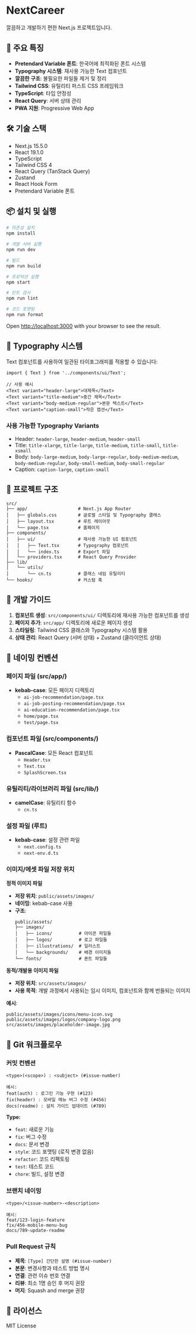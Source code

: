 # NextCareer

깔끔하고 개발하기 편한 Next.js 프로젝트입니다.

## 🚀 주요 특징

- **Pretendard Variable 폰트**: 한국어에 최적화된 폰트 시스템
- **Typography 시스템**: 재사용 가능한 Text 컴포넌트
- **깔끔한 구조**: 불필요한 파일들 제거 및 정리
- **Tailwind CSS**: 유틸리티 퍼스트 CSS 프레임워크
- **TypeScript**: 타입 안정성
- **React Query**: 서버 상태 관리
- **PWA 지원**: Progressive Web App

## 🛠️ 기술 스택

- Next.js 15.5.0
- React 19.1.0
- TypeScript
- Tailwind CSS 4
- React Query (TanStack Query)
- Zustand
- React Hook Form
- Pretendard Variable 폰트

## 📦 설치 및 실행

```bash
# 의존성 설치
npm install

# 개발 서버 실행
npm run dev

# 빌드
npm run build

# 프로덕션 실행
npm start

# 린트 검사
npm run lint

# 코드 포맷팅
npm run format
```

Open [http://localhost:3000](http://localhost:3000) with your browser to see the result.

## 🎨 Typography 시스템

Text 컴포넌트를 사용하여 일관된 타이포그래피를 적용할 수 있습니다:

```tsx
import { Text } from '../components/ui/Text';

// 사용 예시
<Text variant="header-large">대제목</Text>
<Text variant="title-medium">중간 제목</Text>
<Text variant="body-medium-regular">본문 텍스트</Text>
<Text variant="caption-small">작은 캡션</Text>
```

### 사용 가능한 Typography Variants

- Header: `header-large`, `header-medium`, `header-small`
- Title: `title-xlarge`, `title-large`, `title-medium`, `title-small`, `title-xsmall`
- Body: `body-large-medium`, `body-large-regular`, `body-medium-medium`, `body-medium-regular`, `body-small-medium`, `body-small-regular`
- Caption: `caption-large`, `caption-small`

## 📁 프로젝트 구조

```
src/
├── app/                   # Next.js App Router
│   ├── globals.css        # 글로벌 스타일 및 Typography 클래스
│   ├── layout.tsx         # 루트 레이아웃
│   └── page.tsx           # 홈페이지
├── components/
│   ├── ui/                # 재사용 가능한 UI 컴포넌트
│   │   ├── Text.tsx       # Typography 컴포넌트
│   │   └── index.ts       # Export 파일
│   └── providers.tsx      # React Query Provider
├── lib/
│   └── utils/
│       └── cn.ts          # 클래스 네임 유틸리티
└── hooks/                 # 커스텀 훅
```

## 🎯 개발 가이드

1. **컴포넌트 생성**: `src/components/ui/` 디렉토리에 재사용 가능한 컴포넌트를 생성
2. **페이지 추가**: `src/app/` 디렉토리에 새로운 페이지 생성
3. **스타일링**: Tailwind CSS 클래스와 Typography 시스템 활용
4. **상태 관리**: React Query (서버 상태) + Zustand (클라이언트 상태)

## 📄 네이밍 컨벤션

### 페이지 파일 (src/app/)

- **kebab-case**: 모든 페이지 디렉토리
  - `ai-job-recommendation/page.tsx`
  - `ai-job-posting-recommendation/page.tsx`
  - `ai-education-recommendation/page.tsx`
  - `home/page.tsx`
  - `test/page.tsx`

### 컴포넌트 파일 (src/components/)

- **PascalCase**: 모든 React 컴포넌트
  - `Header.tsx`
  - `Text.tsx`
  - `SplashScreen.tsx`

### 유틸리티/라이브러리 파일 (src/lib/)

- **camelCase**: 유틸리티 함수
  - `cn.ts`

### 설정 파일 (루트)

- **kebab-case**: 설정 관련 파일
  - `next.config.ts`
  - `next-env.d.ts`

### 이미지/에셋 파일 저장 위치

**정적 이미지 파일**

- **저장 위치**: `public/assets/images/`
- **네이밍**: kebab-case 사용
- **구조**:
  ```
  public/assets/
  ├── images/
  │   ├── icons/          # 아이콘 파일들
  │   ├── logos/          # 로고 파일들
  │   ├── illustrations/  # 일러스트
  │   └── backgrounds/    # 배경 이미지들
  └── fonts/              # 폰트 파일들
  ```

**동적/개발용 이미지 파일**

- **저장 위치**: `src/assets/images/`
- **사용 목적**: 개발 과정에서 사용되는 임시 이미지, 컴포넌트와 함께 번들되는 이미지

**예시**:

```
public/assets/images/icons/menu-icon.svg
public/assets/images/logos/company-logo.png
src/assets/images/placeholder-image.jpg
```

## 🔀 Git 워크플로우

### 커밋 컨벤션

```
<type>(<scope>) : <subject> (#issue-number)

예시:
feat(auth) : 로그인 기능 구현 (#123)
fix(header) : 모바일 메뉴 버그 수정 (#456)
docs(readme) : 설치 가이드 업데이트 (#789)
```

**Type:**

- `feat`: 새로운 기능
- `fix`: 버그 수정
- `docs`: 문서 변경
- `style`: 코드 포맷팅 (로직 변경 없음)
- `refactor`: 코드 리팩토링
- `test`: 테스트 코드
- `chore`: 빌드, 설정 변경

### 브랜치 네이밍

```
<type>/<issue-number>-<description>

예시:
feat/123-login-feature
fix/456-mobile-menu-bug
docs/789-update-readme
```

### Pull Request 규칙

- **제목**: `[Type] 간단한 설명 (#issue-number)`
- **본문**: 변경사항과 테스트 방법 명시
- **연결**: 관련 이슈 번호 연결
- **리뷰**: 최소 1명 승인 후 머지 권장
- **머지**: Squash and merge 권장

## 📝 라이선스

MIT License
